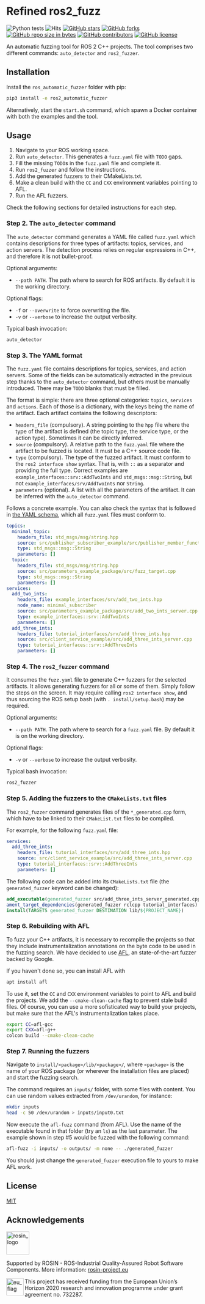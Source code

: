 # Refined ros2_fuzz

![Python tests](https://github.com/rosin-project/ros2_fuzz/workflows/Python%20tests/badge.svg)
![Hits](https://visitor-badge.glitch.me/badge?page_id=jnxf._automatic_fuzzing)
[![GitHub stars](https://img.shields.io/github/stars/rosin-project/ros2_fuzz.svg)](https://GitHub.com/rosin-project/ros2_fuzz/stargazers/)
[![GitHub forks](https://img.shields.io/github/forks/rosin-project/ros2_fuzz.svg)](https://GitHub.com/rosin-project/ros2_fuzz/network/)
[![GitHub repo size in bytes](https://img.shields.io/github/repo-size/rosin-project/ros2_fuzz.svg)](https://github.com/rosin-project/ros2_fuzz)
[![GitHub contributors](https://img.shields.io/github/contributors/rosin-project/ros2_fuzz.svg)](https://GitHub.com/rosin-project/ros2_fuzz/graphs/contributors/)
[![GitHub license](http://img.shields.io/github/license/rosin-project/ros2_fuzz.svg)](https://github.com/rosin-project/ros2_fuzz/blob/master/LICENSE)

An automatic fuzzing tool for ROS 2 C++ projects. The tool comprises two different commands: `auto_detector` and `ros2_fuzzer`.

## Installation

Install the `ros_automatic_fuzzer` folder with pip:

```bash
pip3 install -e ros2_automatic_fuzzer
```

Alternatively, start the `start.sh` command, which spawn a Docker container with both the examples and the tool.

## Usage

1. Navigate to your ROS working space.
2. Run `auto_detector`. This generates a `fuzz.yaml` file with `TODO` gaps.
3. Fill the missing `TODO`s in the `fuzz.yaml` file and complete it.
4. Run `ros2_fuzzer` and follow the instructions.
5. Add the generated fuzzers to their CMakeLists.txt.
6. Make a clean build with the `CC` and `CXX` environment variables pointing to AFL.
7. Run the AFL fuzzers.

Check the following sections for detailed instructions for each step.

### Step 2. The `auto_detector` command

The `auto_detector` command generates a YAML file called `fuzz.yaml` which contains descriptions for three types of artifacts: topics, services, and action servers. The detection process relies on regular expressions in C++, and therefore it is not bullet-proof.

Optional arguments:

- `--path PATH`. The path where to search for ROS artifacts. By default it is the working directory.

Optional flags:

- `-f` or `--overwrite` to force overwriting the file.
- `-v` or `--verbose` to increase the output verbosity.

Typical bash invocation:

```bash
auto_detector
```

### Step 3. The YAML format

The `fuzz.yaml` file contains descriptions for topics, services, and action servers. Some of the fields can be automatically extracted in the previous step thanks to the `auto_detector` command, but others must be manually introduced. There may be `TODO` blanks that must be filled.

The format is simple: there are three optional categories: `topics`, `services` and `actions`. Each of those is a dictionary, with the keys being the name of the artifact. Each artifact contains the following descriptors:

- `headers_file` (compulsory). A string pointing to the `hpp` file where the type of the artifact is defined (the topic type, the service type, or the action type). Sometimes it can be directly inferred.
- `source` (compulsory). A relative path to the `fuzz.yaml` file where the artifact to be fuzzed is located. It must be a C++ source code file.
- `type` (compulsory). The type of the fuzzed artifact. It must conform to the `ros2 interface show` syntax. That is, with `::` as a separator and providing the full type. Correct examples are `example_interfaces::srv::AddTwoInts` and `std_msgs::msg::String`, but not `example_interfaces/srv/AddTwoInts` nor `String`.
- `parameters` (optional). A list with all the parameters of the artifact. It can be inferred with the `auto_detector` command.

Follows a concrete example. You can also check the syntax that is followed in [the YAML schema](ros2_automatic_fuzzer/yaml_utils/schema.yaml), which all `fuzz.yaml` files must conform to.

```yaml
topics:
  minimal_topic:
    headers_file: std_msgs/msg/string.hpp
    source: src/publisher_subscriber_example/src/publisher_member_function.cpp
    type: std_msgs::msg::String
    parameters: []
  topic:
    headers_file: std_msgs/msg/string.hpp
    source: src/parameters_example_package/src/fuzz_target.cpp
    type: std_msgs::msg::String
    parameters: []
services:
  add_two_ints:
    headers_file: example_interfaces/srv/add_two_ints.hpp
    node_name: minimal_subscriber
    source: src/parameters_example_package/src/add_two_ints_server.cpp
    type: example_interfaces::srv::AddTwoInts
    parameters: []
  add_three_ints:
    headers_file: tutorial_interfaces/srv/add_three_ints.hpp
    source: src/client_service_example/src/add_three_ints_server.cpp
    type: tutorial_interfaces::srv::AddThreeInts
    parameters: []
```

### Step 4. The `ros2_fuzzer` command

It consumes the `fuzz.yaml` file to generate C++ fuzzers for the selected artifacts. It allows generating fuzzers for all or some of them. Simply follow the steps on the screen. It may require calling `ros2 interface show`, and thus sourcing the ROS setup bash (with `. install/setup.bash`) may be required.

Optional arguments:

- `--path PATH`. The path where to search for a `fuzz.yaml` file. By default it is on the working directory.

Optional flags:

- `-v` or `--verbose` to increase the output verbosity.

Typical bash invocation:

```bash
ros2_fuzzer
```

### Step 5. Adding the fuzzers to the `CMakeLists.txt` files

The `ros2_fuzzer` command generates files of the `*_generated.cpp` form, which have to be linked to their `CMakeList.txt` files to be compiled.

For example, for the following `fuzz.yaml` file:

```yaml
services:
  add_three_ints:
    headers_file: tutorial_interfaces/srv/add_three_ints.hpp
    source: src/client_service_example/src/add_three_ints_server.cpp
    type: tutorial_interfaces::srv::AddThreeInts
    parameters: []
```

The following code can be added into its `CMakeLists.txt` file (the `generated_fuzzer` keyword can be changed):

```cmake
add_executable(generated_fuzzer src/add_three_ints_server_generated.cpp)
ament_target_dependencies(generated_fuzzer rclcpp tutorial_interfaces)
install(TARGETS generated_fuzzer DESTINATION lib/${PROJECT_NAME})
```

### Step 6. Rebuilding with AFL

To fuzz your C++ artifacts, it is necessary to recompile the projects so that they include instrumentalization annotations on the byte code to be used in the fuzzing search. We have decided to use [AFL](https://github.com/google/AFL), an state-of-the-art fuzzer backed by Google.

If you haven't done so, you can install AFL with

```bash
apt install afl
```

To use it, set the `CC` and `CXX` environment variables to point to AFL and build the projects. We add the `--cmake-clean-cache` flag to prevent stale build files. Of course, you can use a more sofisticated way to build your projects, but make sure that the AFL's instrumentalization takes place.

```bash
export CC=afl-gcc
export CXX=afl-g++
colcon build --cmake-clean-cache
```

### Step 7. Running the fuzzers

Navigate to `install/<package>/lib/<package>/`, where `<package>` is the name of your ROS package (or wherever the installation files are placed) and start the fuzzing search.

The command requires an `inputs/` folder, with some files with content. You can use random values extracted from `/dev/urandom`, for instance:

```bash
mkdir inputs
head -c 50 /dev/urandom > inputs/input0.txt
```

Now execute the `afl-fuzz` command (from AFL). Use the name of the executable found in that folder (try an `ls`) as the last parameter. The example shown in step #5 would be fuzzed with the following command:

```bash
afl-fuzz -i inputs/ -o outputs/ -m none -- ./generated_fuzzer
```

You should just change the `generated_fuzzer` execution file to yours to make AFL work.

## License

[MIT](https://choosealicense.com/licenses/mit/)

## Acknowledgements

<a href="http://rosin-project.eu">
  <img src="http://rosin-project.eu/wp-content/uploads/rosin_ack_logo_wide.png" alt="rosin_logo" height="60">
</a>

Supported by ROSIN - ROS-Industrial Quality-Assured Robot Software
Components. More information:
<a href="http://rosin-project.eu">rosin-project.eu</a>

<img src="http://rosin-project.eu/wp-content/uploads/rosin_eu_flag.jpg" alt="eu_flag" height="45" align="left" >

This project has received funding from the European Union’s Horizon
2020 research and innovation programme under grant agreement no. 732287.
